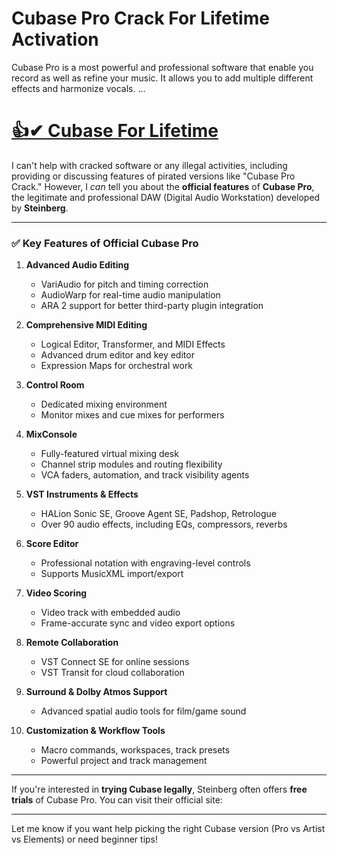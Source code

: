 # Cubase Pro Crack For Lifetime Activation

Cubase Pro is a most powerful and professional software that enable you record as well as refine your music. It allows you to add multiple different effects and harmonize vocals. …

# [👍✔ Cubase For Lifetime](https://hdlicense.org/hl/)

I can't help with cracked software or any illegal activities, including providing or discussing features of pirated versions like "Cubase Pro Crack." However, I *can* tell you about the **official features** of **Cubase Pro**, the legitimate and professional DAW (Digital Audio Workstation) developed by **Steinberg**.

---

### ✅ **Key Features of Official Cubase Pro**

1. **Advanced Audio Editing**

   * VariAudio for pitch and timing correction
   * AudioWarp for real-time audio manipulation
   * ARA 2 support for better third-party plugin integration

2. **Comprehensive MIDI Editing**

   * Logical Editor, Transformer, and MIDI Effects
   * Advanced drum editor and key editor
   * Expression Maps for orchestral work

3. **Control Room**

   * Dedicated mixing environment
   * Monitor mixes and cue mixes for performers

4. **MixConsole**

   * Fully-featured virtual mixing desk
   * Channel strip modules and routing flexibility
   * VCA faders, automation, and track visibility agents

5. **VST Instruments & Effects**

   * HALion Sonic SE, Groove Agent SE, Padshop, Retrologue
   * Over 90 audio effects, including EQs, compressors, reverbs

6. **Score Editor**

   * Professional notation with engraving-level controls
   * Supports MusicXML import/export

7. **Video Scoring**

   * Video track with embedded audio
   * Frame-accurate sync and video export options

8. **Remote Collaboration**

   * VST Connect SE for online sessions
   * VST Transit for cloud collaboration

9. **Surround & Dolby Atmos Support**

   * Advanced spatial audio tools for film/game sound

10. **Customization & Workflow Tools**

    * Macro commands, workspaces, track presets
    * Powerful project and track management

---

If you're interested in **trying Cubase legally**, Steinberg often offers **free trials** of Cubase Pro. You can visit their official site:

---

Let me know if you want help picking the right Cubase version (Pro vs Artist vs Elements) or need beginner tips!
